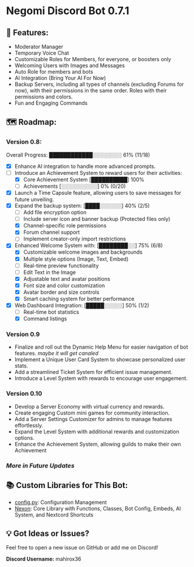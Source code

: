 # Negomi Discord Bot 0.7.1

## 🚀 Features:

- Moderator Manager
- Temporary Voice Chat
- Customizable Roles for Members, for everyone, or boosters only
- Welcoming Users with Images and Messages
- Auto Role for members and bots
- AI Integration (Bring Your AI For Now)
- Backup Servers, including all types of channels (excluding Forums for now), with their permissions in the same order. Roles with their permissions and colors.
- Fun and Engaging Commands

## 🗺️ Roadmap:

### Version 0.8:
Overall Progress: ████████████░░░░░░░░ 61% (11/18)
- [x] Enhance AI integration to handle more advanced prompts.
- [ ] Introduce an Achievement System to reward users for their activities: 
    - [x] Core Achievement System [██████████] 100%
    - [ ] Achievements [░░░░░░░░░░] 0% (0/20)
- [x] Launch a Time Capsule feature, allowing users to save messages for future unveiling.
- [x] Expand the backup system: [████░░░░░░] 40% (2/5)
    - [ ] Add file encryption option
    - [ ] Include server icon and banner backup (Protected files only)
    - [x] Channel-specific role permissions
    - [x] Forum channel support
    - [ ] Implement creator-only import restrictions
- [x] Enhanced Welcome System with: [████████░░] 75% (6/8)
    - [x] Customizable welcome images and backgrounds
    - [x] Multiple style options (Image, Text, Embed)
    - [ ] Real-time preview functionality
    - [ ] Edit Text in the Image
    - [x] Adjustable text and avatar positions
    - [x] Font size and color customization
    - [x] Avatar border and size controls
    - [x] Smart caching system for better performance
- [x] Web Dashboard Integration: [█████░░░░░] 50% (1/2)
    - [ ] Real-time bot statistics
    - [x] Command listings

### Version 0.9

- Finalize and roll out the Dynamic Help Menu for easier navigation of bot features. *maybe it will get canaled*
- Implement a Unique User Card System to showcase personalized user stats.
- Add a streamlined Ticket System for efficient issue management.
- Introduce a Level System with rewards to encourage user engagement.

### Version 0.10

- Develop a Server Economy with virtual currency and rewards.
- Create engaging Custom mini games for community interaction.
- Add a Server Settings Customizer for admins to manage features effortlessly.
- Expand the Level System with additional rewards and customization options.
- Enhance the Achievement System, allowing guilds to make their own Achievement

### *More in Future Updates*

## 📚 Custom Libraries for This Bot:

- [config.py](https://github.com/mahirox36/Negomi/blob/main/modules/config.py): Configuration Management
- [Nexon](https://github.com/mahirox36/Negomi/blob/main/modules/Nexon/): Core Library with Functions, Classes, Bot Config, Embeds, AI System, and Nextcord Shortcuts

## 💡 Got Ideas or Issues?

Feel free to open a new issue on GitHub or add me on Discord!

**Discord Username:** mahirox36
